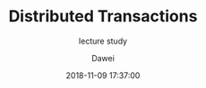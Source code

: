 ---
layout:     post
title:      "Distributed Transactions"
subtitle:   "lecture study"
date:       2018-11-09 17:37:00
author:     "Dawei"
header-img: img/planet_earth_4k.jpg
tags:
    - lecture study
---